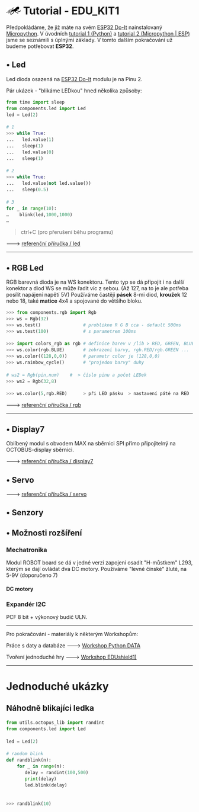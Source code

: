 # ![logo](img/logo_small.png) Tutorial - EDU_KIT1

Předpokládáme, že již máte na svém [ESP32 Do-It](/esp32/#modul-esp32-doit-2x15) nainstalovaný [Micropython](/install). V úvodních [tutorial 1 (Python)](/tutorial1-python) a [tutorial 2 (Micropython | ESP)](/tutorial2-micropython-esp) jsme se seznámili s úplnými základy. V tomto dalším pokračování už budeme potřebovat **ESP32**. 

## • Led

Led dioda osazená na [ESP32 Do-It](/esp32/#modul-esp32-doit-2x15) modulu je na Pinu 2.

Pár ukázek - "blikáme LEDkou" hned několika způsoby:

```python
from time import sleep
from components.led import Led
led = Led(2)

# 1
>>> while True:
...   led.value(1) 
...   sleep(1)
...   led.value(0)
...   sleep(1) 

# 2
>>> while True:
...   led.value(not led.value())
...   sleep(0.5)

# 3
for _ in range(10):
…    blink(led,1000,1000)
…
```
> ctrl+C (pro přerušení běhu programu)


🡒 [referenční příručka / led](/basicdoc/#led)

---

## • RGB Led

RGB barevná dioda je na WS konektoru. Tento typ se dá připojit i na další konektor a diod WS se může řadit víc z sebou. (Až 127, na to je ale potřeba posílit napájení napětí 5V) Používáme častěji **pásek** 8-mi diod, **kroužek** 12 nebo 18, také **matice** 4x4 a spojované do většího bloku.

```python
>>> from components.rgb import Rgb 
>>> ws = Rgb(32)
>>> ws.test()                # problikne R G B cca - default 500ms
>>> ws.test(100)             # s parametrem 100ms

>>> import colors_rgb as rgb # definice barev v /lib > RED, GREEN, BLUE, ORANGE, BLACK (nesvítí)
>>> ws.color(rgb.BLUE)       # zobrazení barvy, rgb.RED/rgb.GREEN ...
>>> ws.color((128,0,0))      # parametr color je (128,0,0) 
>>> ws.rainbow_cycle()       # "projedou barvy" duhy 

# ws2 = Rgb(pin,num)    #  > číslo pinu a počet LEDek
>>> ws2 = Rgb(32,8)

>>> ws.color(5,rgb.RED)      > při LED pásku  > nastavení páté na RED 
```

🡒 [referenční příručka / rgb](/basicdoc/#rgb)

---

## • Display7

Oblíbený modul s obvodem MAX na sběrnici SPI přímo připojitelný na OCTOBUS-display sběrnici.

🡒 [referenční příručka / display7](/basicdoc/#led)

## • Servo

🡒 [referenční příručka / servo](/basicdoc/#servo)

## • Senzory

## • Možnosti rozšíření

### Mechatronika

Modul ROBOT board se dá v jedné verzi zapojení osadit "H-můstkem" L293, kterým se dají ovládat dva DC motory. Používáme "levné čínské" žluté, na 5-9V (doporučeno 7)

#### DC motory

### Expandér I2C
PCF 8 bit + výkonový budič ULN. 

---

Pro pokračování - materiály k některým Workshopům:

Práce s daty a databáze 🡒 [Workshop Python DATA](/ws-python-data)

Tvoření jednoduché hry 🡒 [Workshop EDUshield1)](/ws-edushield1)

---
# Jednoduché ukázky

## Náhodně blikajíci ledka

```python
from utils.octopus_lib import randint
from components.led import Led

led = Led(2)

# random blink
def randblink(n):
    for _ in range(n):
       delay = randint(100,500)
       print(delay)
       led.blink(delay)


>>> randblink(10)
```

